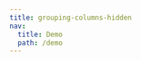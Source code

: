 ```yaml
---
title: grouping-columns-hidden
nav:
  title: Demo
  path: /demo
---
```


<code src="../examples/grouping-columns-hidden.tsx"></code>
